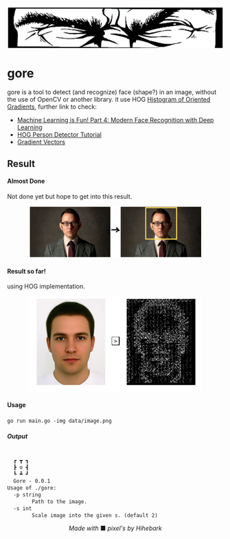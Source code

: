 <p align="center"><img src="Cover1.jpg" width="500"></p>

gore
=====
gore is a tool to detect (and recognize) face (shape?) in an image, without the use of OpenCV or another library. it use HOG [Histogram of Oriented Gradients](https://en.wikipedia.org/wiki/Histogram_of_oriented_gradients), further link to check:
* [Machine Learning is Fun! Part 4: Modern Face Recognition with Deep Learning](https://medium.com/@ageitgey/machine-learning-is-fun-part-4-modern-face-recognition-with-deep-learning-c3cffc121d78)
* [HOG Person Detector Tutorial](http://mccormickml.com/2013/05/09/hog-person-detector-tutorial/)
* [Gradient Vectors](http://mccormickml.com/2013/05/07/gradient-vectors/)

Result
-------
#### Almost Done
Not done yet but hope to get into this result.
<p align="center"><img src="GoreProject.png" width="400"></p>

#### Result so far!
using HOG implementation.
<p align="center"><img src="face-hog.png" width="400"></p>

#### Usage

`go run main.go -img data/image.png`

##### Output

```

  ┏ ┳ ┓
  ┣ o ┫
  ┗ ┻ ┛
  Gore - 0.0.1
Usage of ./gore:
  -p string
        Path to the image.
  -s int
        Scale image into the given s. (default 2)

```

<p align="center"><i>Made with </i>■ <i>pixel's by Hihebark</i></p>
